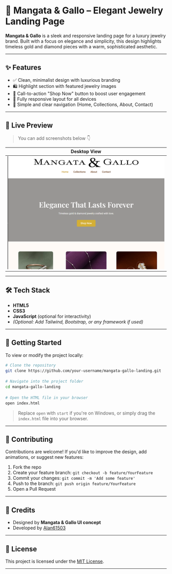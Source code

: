 # 💎 Mangata & Gallo – Elegant Jewelry Landing Page

**Mangata & Gallo** is a sleek and responsive landing page for a luxury jewelry brand. Built with a focus on elegance and simplicity, this design highlights timeless gold and diamond pieces with a warm, sophisticated aesthetic.

---

## ✨ Features

- ✅ Clean, minimalist design with luxurious branding
- 🛍️ Highlight section with featured jewelry images
- 🎯 Call-to-action "Shop Now" button to boost user engagement
- 📱 Fully responsive layout for all devices
- 🔗 Simple and clear navigation (Home, Collections, About, Contact)

---

## 📸 Live Preview

> You can add screenshots below 👇

| Desktop View |
|--------------|
| ![Desktop Preview](images/Screenshot%202025-05-15%20131330.png) 

---

## 🛠️ Tech Stack

- **HTML5**
- **CSS3**
- **JavaScript** (optional for interactivity)
- *(Optional: Add Tailwind, Bootstrap, or any framework if used)*

---

## 🚀 Getting Started

To view or modify the project locally:

```bash
# Clone the repository
git clone https://github.com/your-username/mangata-gallo-landing.git

# Navigate into the project folder
cd mangata-gallo-landing

# Open the HTML file in your browser
open index.html
```

> Replace `open` with `start` if you're on Windows, or simply drag the `index.html` file into your browser.

---

## 🤝 Contributing

Contributions are welcome! If you'd like to improve the design, add animations, or suggest new features:

1. Fork the repo
2. Create your feature branch: `git checkout -b feature/YourFeature`
3. Commit your changes: `git commit -m 'Add some feature'`
4. Push to the branch: `git push origin feature/YourFeature`
5. Open a Pull Request

---

## 🙌 Credits

- Designed by **Mangata & Gallo UI concept**
- Developed by [Alan61503](https://github.com/Alan61503)

---

## 📄 License

This project is licensed under the [MIT License](LICENSE).

---



